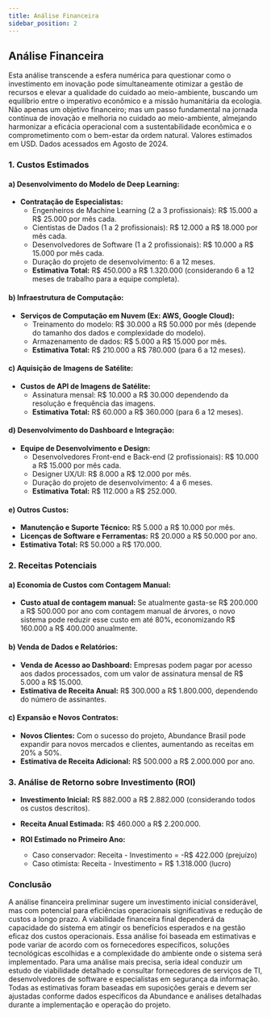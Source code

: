 ```yaml
---
title: Análise Financeira
sidebar_position: 2
---
```

## Análise Financeira

Esta análise transcende a esfera numérica para questionar como o investimento em inovação pode simultaneamente otimizar a gestão de recursos e elevar a qualidade do cuidado ao meio-ambiente, buscando um equilíbrio entre o imperativo econômico e a missão humanitária da ecologia. Não apenas um objetivo financeiro; mas um passo fundamental na jornada contínua de inovação e melhoria no cuidado ao meio-ambiente, almejando harmonizar a eficácia operacional com a sustentabilidade econômica e o comprometimento com o bem-estar da ordem natural.
Valores estimados em USD. Dados acessados em Agosto de 2024.

### 1. **Custos Estimados**

#### a) **Desenvolvimento do Modelo de Deep Learning:**

- **Contratação de Especialistas:**
  - Engenheiros de Machine Learning (2 a 3 profissionais): R$ 15.000 a R$ 25.000 por mês cada.
  - Cientistas de Dados (1 a 2 profissionais): R$ 12.000 a R$ 18.000 por mês cada.
  - Desenvolvedores de Software (1 a 2 profissionais): R$ 10.000 a R$ 15.000 por mês cada.
  - Duração do projeto de desenvolvimento: 6 a 12 meses.
  - **Estimativa Total:** R$ 450.000 a R$ 1.320.000 (considerando 6 a 12 meses de trabalho para a equipe completa).

#### b) **Infraestrutura de Computação:**

- **Serviços de Computação em Nuvem (Ex: AWS, Google Cloud):**
  - Treinamento do modelo: R$ 30.000 a R$ 50.000 por mês (depende do tamanho dos dados e complexidade do modelo).
  - Armazenamento de dados: R$ 5.000 a R$ 15.000 por mês.
  - **Estimativa Total:** R$ 210.000 a R$ 780.000 (para 6 a 12 meses).

#### c) **Aquisição de Imagens de Satélite:**

- **Custos de API de Imagens de Satélite:**
  - Assinatura mensal: R$ 10.000 a R$ 30.000 dependendo da resolução e frequência das imagens.
  - **Estimativa Total:** R$ 60.000 a R$ 360.000 (para 6 a 12 meses).

#### d) **Desenvolvimento do Dashboard e Integração:**

- **Equipe de Desenvolvimento e Design:**
  - Desenvolvedores Front-end e Back-end (2 profissionais): R$ 10.000 a R$ 15.000 por mês cada.
  - Designer UX/UI: R$ 8.000 a R$ 12.000 por mês.
  - Duração do projeto de desenvolvimento: 4 a 6 meses.
  - **Estimativa Total:** R$ 112.000 a R$ 252.000.

#### e) **Outros Custos:**

- **Manutenção e Suporte Técnico:** R$ 5.000 a R$ 10.000 por mês.
- **Licenças de Software e Ferramentas:** R$ 20.000 a R$ 50.000 por ano.
- **Estimativa Total:** R$ 50.000 a R$ 170.000.

### 2. **Receitas Potenciais**

#### a) **Economia de Custos com Contagem Manual:**

- **Custo atual de contagem manual:** Se atualmente gasta-se R$ 200.000 a R$ 500.000 por ano com contagem manual de árvores, o novo sistema pode reduzir esse custo em até 80%, economizando R$ 160.000 a R$ 400.000 anualmente.

#### b) **Venda de Dados e Relatórios:**

- **Venda de Acesso ao Dashboard:** Empresas podem pagar por acesso aos dados processados, com um valor de assinatura mensal de R$ 5.000 a R$ 15.000.
- **Estimativa de Receita Anual:** R$ 300.000 a R$ 1.800.000, dependendo do número de assinantes.

#### c) **Expansão e Novos Contratos:**

- **Novos Clientes:** Com o sucesso do projeto, Abundance Brasil pode expandir para novos mercados e clientes, aumentando as receitas em 20% a 50%.
- **Estimativa de Receita Adicional:** R$ 500.000 a R$ 2.000.000 por ano.

### 3. **Análise de Retorno sobre Investimento (ROI)**

- **Investimento Inicial:** R$ 882.000 a R$ 2.882.000 (considerando todos os custos descritos).
- **Receita Anual Estimada:** R$ 460.000 a R$ 2.200.000.
- **ROI Estimado no Primeiro Ano:**

  - Caso conservador: Receita - Investimento = -R$ 422.000 (prejuízo)
  - Caso otimista: Receita - Investimento = R$ 1.318.000 (lucro)

### Conclusão

A análise financeira preliminar sugere um investimento inicial considerável, mas com potencial para eficiências operacionais significativas e redução de custos a longo prazo. A viabilidade financeira final dependerá da capacidade do sistema em atingir os benefícios esperados e na gestão eficaz dos custos operacionais.
Essa análise foi baseada em estimativas e pode variar de acordo com os fornecedores específicos, soluções tecnológicas escolhidas e a complexidade do ambiente onde o sistema será implementado. Para uma análise mais precisa, seria ideal conduzir um estudo de viabilidade detalhado e consultar fornecedores de serviços de TI, desenvolvedores de software e especialistas em segurança da informação.
Todas as estimativas foram baseadas em suposições gerais e devem ser ajustadas conforme dados específicos da Abundance e análises detalhadas durante a implementação e operação do projeto.
